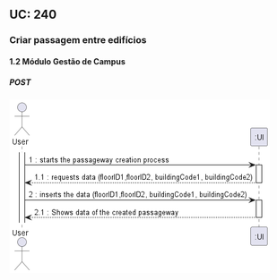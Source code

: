 ## **UC: 240**

### Criar passagem entre edifícios

#### 1.2        Módulo Gestão de Campus
##### POST

![UC SSD: 240](UC240.png)